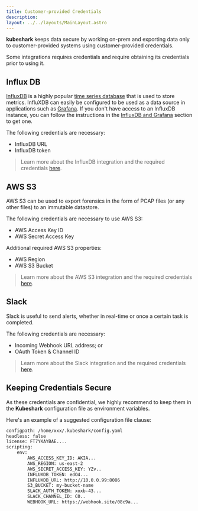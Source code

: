 ```yaml
---
title: Customer-provided Credentials
description:  
layout: ../../layouts/MainLayout.astro
---
```


**kubeshark** keeps data secure by working on-prem and exporting data only to customer-provided systems using customer-provided credentials.

Some integrations requires credentials and require obtaining its credentials prior to using it.

##  Influx DB

[InfluxDB](https://en.wikipedia.org/wiki/InfluxDB) is a highly popular [time series database](https://en.wikipedia.org/wiki/Time_series_database) that is used to store metrics. InfluXDB can easily be configured to be used as a data source in applications such as [Grafana](https://grafana.com/). If you don't have access to an InfluxDB instance, you can follow the instructions in the [InfluxDB and Grafana](/en/integrations_influxdb#practical-example) section to get one.

The following credentials are necessary:
- InfluxDB URL
- InfluxDB token

> Learn more about the InfluxDB integration and the required credentials [here](/en/integrations_influxdb).

## AWS S3

AWS S3 can be used to export forensics in the form of PCAP files (or any other files) to an immutable datastore. 

The following credentials are necessary to use AWS S3:

- AWS Access Key ID
- AWS Secret Access Key

Additional required AWS S3 properties:
- AWS Region
- AWS S3 Bucket

> Learn more about the AWS S3 integration and the required credentials [here](/en/integration_aws_s3).

## Slack

Slack is useful to send alerts, whether in real-time or once a certain task is completed.

The following credentials are necessary:

- Incoming Webhook URL address; or
- OAuth Token & Channel ID

> Learn more about the Slack integration and the required credentials [here](/en/integrations_slack).

## Keeping Credentials Secure

As these credentials are confidential, we highly recommend to keep them in the **Kubeshark** configuration file as environment variables.

Here's an example of a suggested configuration file clause:

```bash
configpath: /home/xxx/.kubeshark/config.yaml
headless: false
license: FT7YKAYBAE....
scripting:
    env:
        AWS_ACCESS_KEY_ID: AKIA...
        AWS_REGION: us-east-2
        AWS_SECRET_ACCESS_KEY: YZv..
        INFLUXDB_TOKEN: edO4...
        INFLUXDB_URL: http://10.0.0.99:8086
        S3_BUCKET: my-bucket-name
        SLACK_AUTH_TOKEN: xoxb-43...
        SLACK_CHANNEL_ID: C0..
        WEBHOOK_URL: https://webhook.site/08c9a...
```

